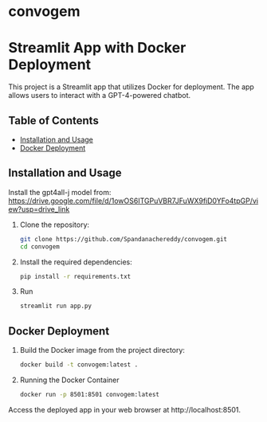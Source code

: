 # convogem
# Streamlit App with Docker Deployment

This project is a Streamlit app that utilizes Docker for deployment. The app allows users to interact with a GPT-4-powered chatbot.

## Table of Contents

- [Installation and Usage](#installation)
- [Docker Deployment](#docker-deployment)

## Installation and Usage

Install the gpt4all-j model from: https://drive.google.com/file/d/1owOS6ITGPuVBR7JFuWX9fiD0YFo4tpGP/view?usp=drive_link

1. Clone the repository:

   ```bash
   git clone https://github.com/Spandanachereddy/convogem.git
   cd convogem

2. Install the required dependencies:

   ```bash
   pip install -r requirements.txt

3. Run

   ```bash
   streamlit run app.py

## Docker Deployment

1. Build the Docker image from the project directory:

   ```bash
   docker build -t convogem:latest .

2. Running the Docker Container

   ````bash
   docker run -p 8501:8501 convogem:latest

Access the deployed app in your web browser at http://localhost:8501.



